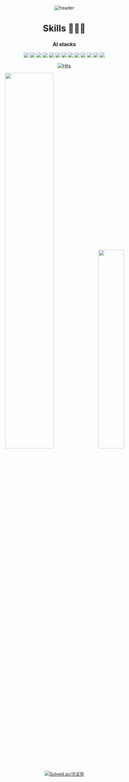 <div align="center">

<!--맨 위의 waving header 부분-->
  
![header](https://capsule-render.vercel.app/api?type=waving&height=180&color=282A36&&fontAlignY=35&section=header&text=lakP44's%20Github&fontColor=ffffff&fontSize=70&&animation=fadeIn)

# Skills 👨🏻‍💻

### AI stacks

<img src="https://img.shields.io/badge/Python-3776AB?style=for-the-badge&logo=Python&logoColor=white">
<img src="https://img.shields.io/badge/Keras-D00000?style=for-the-badge&logo=keras&logoColor=white">
<img src="https://img.shields.io/badge/scikit&#160; learn-F7931E?style=for-the-badge&logo=scikitlearn&logoColor=white">

<img src="https://img.shields.io/badge/TensorFlow-FF6F00?style=for-the-badge&logo=tensorflow&logoColor=white">
<img src="https://img.shields.io/badge/Pytorch-EE4C2C?style=for-the-badge&logo=pytorch&logoColor=white">
<img src="https://img.shields.io/badge/Pandas-150458?style=for-the-badge&logo=pandas&logoColor=white">
<img src="https://img.shields.io/badge/Numpy-013243?style=for-the-badge&logo=numpy&logoColor=white">
  
  
<img src="https://img.shields.io/badge/Selenium-43B02A?style=for-the-badge&logo=selenium&logoColor=white">
<img src="https://img.shields.io/badge/OpenCV-5C3EE8?style=for-the-badge&logo=opencv&logoColor=white">
<img src="https://img.shields.io/badge/Numpy-013243?style=for-the-badge&logo=numpy&logoColor=white">
<img src="https://img.shields.io/badge/Numpy-013243?style=for-the-badge&logo=numpy&logoColor=white">
<img src="https://img.shields.io/badge/Numpy-013243?style=for-the-badge&logo=numpy&logoColor=white">
<img src="https://img.shields.io/badge/Numpy-013243?style=for-the-badge&logo=numpy&logoColor=white">
  
</br>

<!--방문자-->

[![Hits](https://hits.seeyoufarm.com/api/count/incr/badge.svg?url=https%3A%2F%2Fgithub.com%2FlakP44&count_bg=%23DD6387&title_bg=%23282A36&icon=&icon_color=%23E7E7E7&title=%EB%B0%A9%EB%AC%B8%EC%9E%90&edge_flat=false)](https://hits.seeyoufarm.com)
  
<!--github analitics-->

<div class='container'>
<img style="height: auto; width: 55%;" class="img" src="https://github-readme-stats-sigma-five.vercel.app/api?username=lakP44&show_icons=true&theme=dracula&border_color=00000000" />
&nbsp;
&nbsp;
<img style="height: auto; width: 40%;" class="img" src="https://github-readme-stats-sigma-five.vercel.app/api/top-langs/?username=lakP44&theme=dracula&langs_count=8&layout=compact&border_color=00000000" />
</div>

</br>
</br>
<!--백준 티어-->

[![Solved.ac/프로필](http://mazassumnida.wtf/api/v2/generate_badge?boj=lak5000)](https://solved.ac/profile/lak5000)

</div>
<!--**lakP44/lakP44** is a ✨ _special_ ✨ repository because its `README.md` (this file) appears on your GitHub profile.

Here are some ideas to get you started:

- 🔭 I’m currently working on ...
- 🌱 I’m currently learning ...
- 👯 I’m looking to collaborate on ...
- 🤔 I’m looking for help with ...
- 💬 Ask me about ...
- 📫 How to reach me: ...
- 😄 Pronouns: ...
- ⚡ Fun fact: ...
-->
